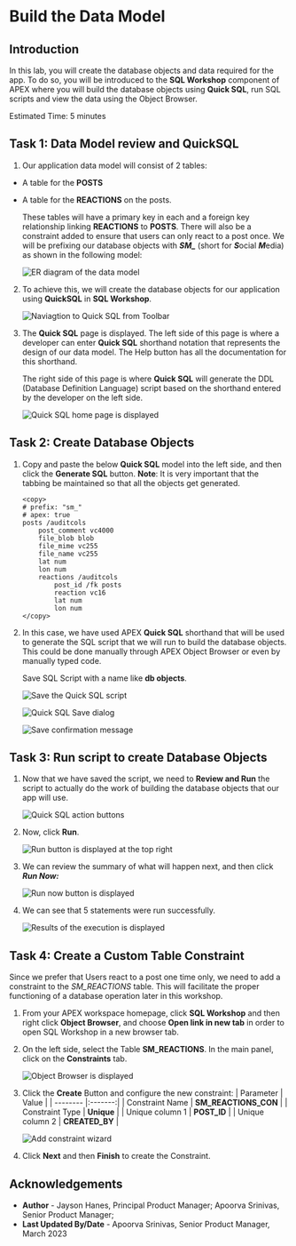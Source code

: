 # Build the Data Model


## Introduction

In this lab, you will create the database objects and data required for the app. To do so, you will be introduced to the **SQL Workshop** component of APEX where you will build the database objects using **Quick SQL**, run SQL scripts and view the data using the Object Browser.

Estimated Time: 5 minutes

## **Task 1**: Data Model review and QuickSQL

1. Our application data model will consist of 2 tables: 
- A table for the **POSTS** 
- A table for the **REACTIONS** on the posts.

    These tables will have a primary key in each and a foreign key relationship linking **REACTIONS** to **POSTS**.
There will also be a constraint added to ensure that users can only react to a post once. We will be prefixing our database objects with ***SM\_*** (short for ***S***ocial ***M***edia) as shown in the following 
model:

    ![ER diagram of the data model](images/data-model.png "")

2. To achieve this, we will create the database objects for our application using **QuickSQL** in **SQL Workshop**.

    ![Naviagtion to Quick SQL from Toolbar](images/navigate-quick-sql.png "")

3. The **Quick SQL** page is displayed. 
The left side of this page is where a developer can enter **Quick SQL** shorthand notation that represents the design of our data model. The Help button has all the documentation for this shorthand.

    The right side of this page is where **Quick SQL** will generate the DDL
(Database Definition Language) script based on the shorthand entered by
the developer on the left side.

   ![Quick SQL home page is displayed](images/quick-sql.png "")



## **Task 2**: Create Database Objects

1. Copy and paste the below **Quick SQL** model into the left side, and then click the **Generate SQL**
button. 
    **Note**: It is very important that the tabbing be maintained so that all the objects get generated.

    ```
    <copy>
    # prefix: "sm_"
    # apex: true
    posts /auditcols
        post_comment vc4000
        file_blob blob
        file_mime vc255
        file_name vc255
        lat num
        lon num
        reactions /auditcols
            post_id /fk posts
            reaction vc16
            lat num
            lon num
    </copy>
    ```

2. In this case, we have used APEX **Quick SQL** shorthand that will be used to generate the SQL
script that we will run to build the database objects. This could be
done manually through APEX Object Browser or even by manually typed
code.

    Save SQL Script with a name like **db objects**.

    ![Save the Quick SQL script](images/save-quick-sql.png "")

    ![Quick SQL Save dialog](images/name-quick-sql.png "")

    ![Save confirmation message](images/confirm-save.png "") 

## **Task 3**: Run script to create Database Objects

1. Now that we have saved the script, we need to **Review and Run** the
script to actually do the work of building the database objects that our
app will use.

    ![Quick SQL action buttons](images/review-run.png "")



2. Now, click **Run**.

    ![Run button is displayed at the top right](images/run-qsql.png)

3. We can review the summary of what will happen next, and then click
***Run Now:***

    ![Run now button is displayed](images/run-now.png)

4. We can see that 5 statements were run successfully.

    ![Results of the execution is displayed](images/sql-processed.png)

## **Task 4**: Create a Custom Table Constraint

Since we prefer that Users react to a post one time only, we need to add a constraint to the *SM_REACTIONS* table. This will facilitate the proper functioning of a database operation later in this workshop.


1.  From your APEX workspace homepage, click **SQL Workshop** and then right click **Object Browser**, and choose  **Open link in new tab** in order to open SQL Workshop in a new browser tab. 

2.  On the left side, select the Table **SM_REACTIONS**. In the main panel, click on the **Constraints** tab.

    ![Object Browser is displayed](images/nav-object-browser.png)

3.  Click the **Create** Button and configure the new constraint:
    | Parameter | Value |
    | -------- |:-------:|
    | Constraint Name | **SM\_REACTIONS\_CON** |
    | Constraint Type | **Unique** |
    | Unique column 1 | **POST_ID** |
    | Unique column 2 | **CREATED_BY** |

    ![Add constraint wizard](images/add-constraint.png)

4.  Click **Next** and then **Finish** to create the Constraint.

## **Acknowledgements**

 - **Author** - Jayson Hanes, Principal Product Manager; Apoorva Srinivas, Senior Product Manager; 
 - **Last Updated By/Date** - Apoorva Srinivas, Senior Product Manager, March 2023